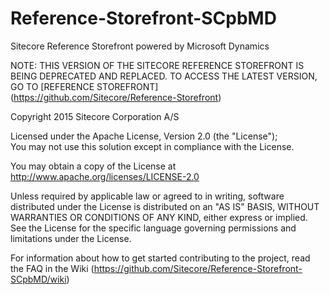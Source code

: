# Reference-Storefront-SCpbMD
Sitecore Reference Storefront powered by Microsoft Dynamics

NOTE: THIS VERSION OF THE SITECORE REFERENCE STOREFRONT IS BEING DEPRECATED AND REPLACED.
      TO ACCESS THE LATEST VERSION, GO TO [REFERENCE STOREFRONT] (https://github.com/Sitecore/Reference-Storefront)

Copyright 2015 Sitecore Corporation A/S 

Licensed under the Apache License, Version 2.0 (the "License");  
You may not use this solution except in compliance with the License.  

You may obtain a copy of the License at 
      http://www.apache.org/licenses/LICENSE-2.0 

Unless required by applicable law or agreed to in writing,  software distributed under the License is distributed on an "AS IS" BASIS, WITHOUT WARRANTIES OR CONDITIONS OF ANY KIND, either express or implied.  
See the License for the specific language governing permissions and limitations under the License. 

For information about how to get started contributing to the project, read the FAQ in the Wiki (https://github.com/Sitecore/Reference-Storefront-SCpbMD/wiki)

